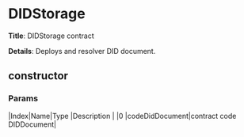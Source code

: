 # DIDStorage
**Title**: DIDStorage contract


**Details**: Deploys and resolver DID document.


## constructor
### Params
|Index|Name|Type      |Description              |
|0    |codeDidDocument|contract code DIDDocument|
